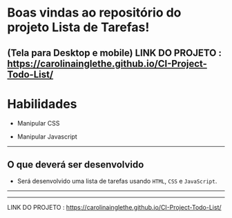 

# Boas vindas ao repositório do projeto Lista de Tarefas!

(Tela para Desktop e mobile)
  LINK DO PROJETO : https://carolinainglethe.github.io/CI-Project-Todo-List/
---

# Habilidades

- Manipular CSS

- Manipular Javascript

--- 

## O que deverá ser desenvolvido

- Será desenvolvido uma lista de tarefas usando `HTML`, `CSS` e `JavaScript`.

---

---
  
  LINK DO PROJETO : https://carolinainglethe.github.io/CI-Project-Todo-List/

